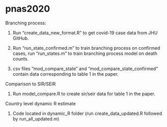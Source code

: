 # pnas2020

Branching process:

1.  Run “create_data_new_format.R” to get covid-19 case data from JHU GitHub.

2.  Run “run_state_confirmed.m” to train branching process on confirmed cases, run “run_states.m” to train branching process model on death counts.

3.  csv files “mod_compare_state” and “mod_compare_state_confirmed” contain data corresponding to table 1 in the paper.

Comparison to SIR/SEIR

1.  Run model_compare.R to create sir/seir data for table 1 in the paper.

Country level dynamic R estimate

1. Code located in dynamic_R folder (run create_data_updated.R followed by run_all_updated.m)

